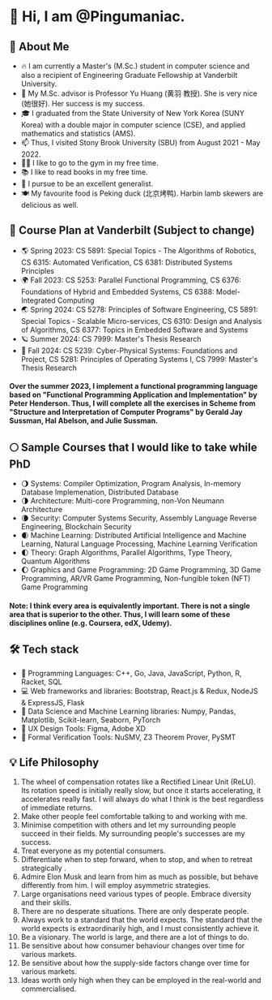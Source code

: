 # 👋 Hi, I am @Pingumaniac. 

## 👨 About Me

* 🔥 I am currently a Master's (M.Sc.) student in computer science and also a recipient of Engineering Graduate Fellowship at Vanderbilt University.
* 🌱 My M.Sc. advisor is Professor Yu Huang (黄羽 教授). She is very nice (她很好). Her success is my success.
* 🎓 I graduated from the State University of New York Korea (SUNY Korea) with a double major in computer science (CSE), and applied mathematics and statistics (AMS). 
* 📫 Thus, I visited Stony Brook University (SBU) from August 2021 - May 2022. 
* 🏋️‍♂️ I like to go to the gym in my free time.
* 📚 I like to read books in my free time.
* 📌 I pursue to be an excellent generalist.
* 🍽️ My favourite food is Peking duck (北京烤鸭). Harbin lamb skewers are delicious as well.

## 🎲 Course Plan at Vanderbilt (Subject to change)

* 🌎 Spring 2023: CS 5891: Special Topics - The Algorithms of Robotics, CS 6315: Automated Verification, CS 6381: Distributed Systems Principles
* 🌍 Fall 2023: CS 5253: Parallel Functional Programming, CS 6376: Foundations of Hybrid and Embedded Systems, CS 6388: Model-Integrated Computing
* 🌏 Spring 2024: CS 5278: Principles of Software Engineering, CS 5891: Special Topics - Scalable Micro-services, CS 6310: Design and Analysis of Algorithms, CS 6377: Topics in Embedded Software and Systems
* 🪐 Summer 2024: CS 7999: Master's Thesis Research
* 🌙 Fall 2024: CS 5239: Cyber-Physical Systems: Foundations and Project, CS 5281: Principles of Operating Systems I, CS 7999: Master's Thesis Research

#### Over the summer 2023, I implement a functional programming language based on "Functional Programming Application and Implementation" by Peter Henderson. Thus, I will complete all the exercises in Scheme from "Structure and Interpretation of Computer Programs" by Gerald Jay Sussman, Hal Abelson, and Julie Sussman.

## 🌕 Sample Courses that I would like to take while PhD
 
* 🌖 Systems: Compiler Optimization, Program Analysis, In-memory Database Implemenation, Distributed Database
* 🌗 Architecture: Multi-core Programming, non-Von Neumann Architecture
* 🌘 Security: Computer Systems Security, Assembly Language Reverse Engineering, Blockchain Security
* 🌒 Machine Learning: Distributed Artificial Intelligence and Machine Learning, Natural Language Processing, Machine Learning Verification
* 🌓 Theory: Graph Algorithms, Parallel Algorithms, Type Theory, Quantum Algorithms
* 🌔 Graphics and Game Programming: 2D Game Programming, 3D Game Programming, AR/VR Game Programming, Non-fungible token (NFT) Game Programming

####  Note: I think every area is equivalently important. There is not a single area that is superior to the other. Thus, I will learn some of these disciplines online (e.g. Coursera, edX, Udemy).

## 🛠 Tech stack
* 💎 Programming Languages: C++, Go, Java, JavaScript, Python, R, Racket, SQL
* 💻 Web frameworks and libraries: Bootstrap, React.js & Redux, NodeJS & ExpressJS, Flask
* 💊 Data Science and Machine Learning libraries: Numpy, Pandas, Matplotlib, Scikit-learn, Seaborn, PyTorch
* 🔮 UX Design Tools: Figma, Adobe XD
* 🔫 Formal Verification Tools: NuSMV, Z3 Theorem Prover, PySMT

## 💡 Life Philosophy

1. The wheel of compensation rotates like a Rectified Linear Unit (ReLU). Its rotation speed is initially really slow, but once it starts accelerating, it accelerates really fast. I will always do what I think is the best regardless of immediate returns.
2. Make other people feel comfortable talking to and working with me.
3. Minimise competition with others and let my surrounding people succeed in their fields. My surrounding people's successes are my success.
4. Treat everyone as my potential consumers.
5. Differentiate when to step forward, when to stop, and when to retreat strategically .
6. Admire Elon Musk and learn from him as much as possible, but behave differently from him. I will employ asymmetric strategies.
7. Large organisations need various types of people. Embrace diversity and their skills. 
8. There are no desperate situations. There are only desperate people.
9. Always work to a standard that the world expects. The standard that the world expects is extraordinarily high, and I must consistently achieve it.
10. Be a visionary. The world is large, and there are a lot of things to do.
11. Be sensitive about how consumer behaviour changes over time for various markets.
12. Be sensitive about how the supply-side factors change over time for various markets.
13. Ideas worth only high when they can be employed in the real-world and commercialised.

<!---
Pingumaniac/Pingumaniac is a ✨ special ✨ repository because its `README.md` (this file) appears on your GitHub profile.
You can click the Preview link to take a look at your changes.
--->
